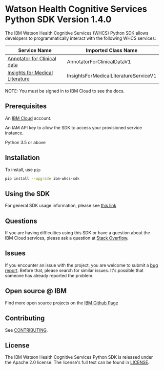 
# Watson Health Cognitive Services Python SDK Version 1.4.0

The IBM Watson Health Cognitive Services (WHCS) Python SDK allows developers to programmatically interact with the following WHCS services:

| Service Name | Imported Class Name |
|--------------|-------------|
| [Annotator for Clinical data](https://cloud.ibm.com/apidocs/wh-acd) | AnnotatorForClinicalDataV1 |
| [Insights for Medical Literature](https://cloud.ibm.com/apidocs/wh-iml) | InsightsForMedicalLiteratureServiceV1 |

NOTE:  You must be signed in to IBM Cloud to see the docs.

## Prerequisites

An [IBM Cloud](https://cloud.ibm.com/registration?target=%2Fdeveloper%2Fwatson&) account.

An IAM API key to allow the SDK to access your provisioned service instance.

Python 3.5 or above

## Installation

To install, use `pip`

```bash
pip install --upgrade ibm-whcs-sdk
```

## Using the SDK
For general SDK usage information, please see [this link](https://github.com/IBM/ibm-cloud-sdk-common/blob/master/README.md)

## Questions

If you are having difficulties using this SDK or have a question about the IBM Cloud services,
please ask a question at [Stack Overflow](http://stackoverflow.com/questions/ask?tags=ibm-cloud).

## Issues
If you encounter an issue with the project, you are welcome to submit a
[bug report](https://github.com/IBM/whcs-python-sdk/issues).
Before that, please search for similar issues. It's possible that someone has already reported the problem.

## Open source @ IBM
Find more open source projects on the [IBM Github Page](http://ibm.github.io/)

## Contributing
See [CONTRIBUTING](CONTRIBUTING.md).

## License

The IBM Watson Health Cognitive Services Python SDK is released under the Apache 2.0 license.
The license's full text can be found in [LICENSE](LICENSE.md).
